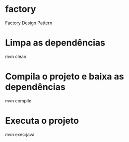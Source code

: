 # factory
Factory Design Pattern

# Limpa as dependências
mvn clean

# Compila o projeto e baixa as dependências
mvn compile

# Executa o projeto
mvn exec:java